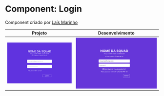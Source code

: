 # Component: Login

Component criado por [Laís Marinho](https://github.com/LaisMarinho/)

|  Projeto | Desenvolvimento |
|----------|-----------------|
| ![imagem projeto](https://github.com/desafiosdev/frontend/blob/main/components/login/src/pedido.png?raw=true) | ![imagem projeto](https://github.com/desafiosdev/frontend/blob/main/components/login/src/screenshot.png?raw=true) |
